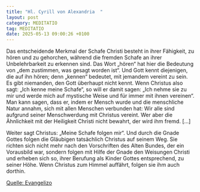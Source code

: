 ```yaml
---
title: "Hl. Cyrill von Alexandria  "
layout: post
category: MEDITATIO
tag: MEDITATIO
date: 2025-05-13 09:00:26 +0100
---
```

Das entscheidende Merkmal der Schafe Christi besteht in ihrer Fähigkeit, zu hören und zu gehorchen, während die fremden Schafe an ihrer Unbelehrbarkeit zu erkennen sind. Das Wort „hören“ hat hier die Bedeutung von „dem zustimmen, was gesagt worden ist“. Und Gott kennt diejenigen, die auf ihn hören; denn „kennen“ bedeutet, mit jemandem vereint zu sein.<!--more--> Es gibt niemanden, den Gott überhaupt nicht kennt. Wenn Christus also sagt: „Ich kenne meine Schafe“, so will er damit sagen: „Ich nehme sie zu mir und werde mich auf mystische Weise und für immer mit ihnen vereinen“. Man kann sagen, dass er, indem er Mensch wurde und die menschliche Natur annahm, sich mit allen Menschen verbunden hat: Wir alle sind aufgrund seiner Menschwerdung mit Christus vereint. Wer aber die Ähnlichkeit mit der Heiligkeit Christi nicht bewahrt, der wird ihm fremd. […]
 
Weiter sagt Christus: „Meine Schafe folgen mir“. Und durch die Gnade Gottes folgen die Gläubigen tatsächlich Christus auf seinem Weg. Sie richten sich nicht mehr nach den Vorschriften des Alten Bundes, der ein Vorausbild war, sondern folgen mit Hilfe der Gnade den Weisungen Christi und erheben sich so, ihrer Berufung als Kinder Gottes entsprechend, zu seiner Höhe. Wenn Christus zum Himmel auffährt, folgen sie ihm auch dorthin.


[Quelle: Evangelizo](https://evangeliumtagfuertag.org/DE/gospel)